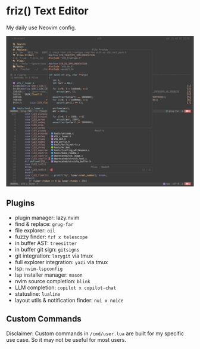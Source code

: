 # friz() Text Editor
My daily use Neovim config.

<!--screenshot image-->
![screenshot](./.assets/1.png)

## Plugins
- plugin manager: lazy.nvim
- find & replace: `grug-far`
- file explorer: `oil`
- fuzzy finder: `fzf x telescope`
- in buffer AST: `treesitter`
- in buffer git sign: `gitsigns`
- git integration: `lazygit` via tmux
- full explorer integration: `yazi` via tmux
- lsp: `nvim-lspconfig`
- lsp installer manager: `mason`
- nvim source completion: `blink`
- LLM completion: `copilot x copilot-chat`
- statusline: `lualine`
- layout utils & notification finder: `nui x noice`

## Custom Commands
Disclaimer: Custom commands in `/cmd/user.lua` are built for my specific use case. So it may not be useful for most users.
